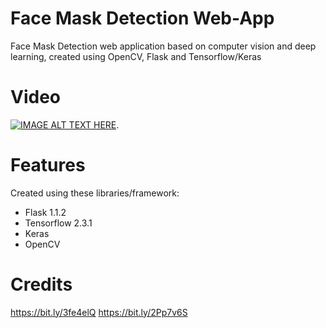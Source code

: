 # Face Mask Detection Web-App
Face Mask Detection web application based on computer vision and deep learning, created using OpenCV, Flask and Tensorflow/Keras

# Video
[![IMAGE ALT TEXT HERE](https://img.youtube.com/vi/M8DDl5OnKQU/0.jpg)](https://www.youtube.com/watch?v=M8DDl5OnKQU).

# Features
Created using these libraries/framework:
- Flask 1.1.2
- Tensorflow 2.3.1
- Keras
- OpenCV

# Credits
https://bit.ly/3fe4elQ 
https://bit.ly/2Pp7v6S
